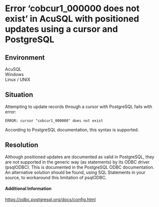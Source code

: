 # Error ‘cobcur1_000000 does not exist’ in AcuSQL with positioned updates using a cursor and PostgreSQL
## Environment
AcuSQL  
Windows  
Linux / UNIX  

## Situation
Attempting to update records through a cursor with PostgreSQL fails with error:  

```
ERROR: cursor "cobcur1_000000" does not exist
```

According to PostgreSQL documentation, this syntax is supported.  

## Resolution
Although positioned updates are documented as valid in PostgreSQL, they are not supported in the generic way (as statements) by its ODBC driver (psqlODBC). This is documented in the PostgreSQL ODBC documentation.  
An alternative solution should be found, using SQL Statements in your source, to workaround this limitation of psqlODBC.  

#### Additional Information
https://odbc.postgresql.org/docs/config.html